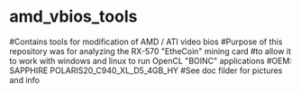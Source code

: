# amd_vbios_tools
#Contains tools for modification of AMD / ATI video bios
#Purpose of this repository was for analyzing the RX-570 "EtheCoin" mining card
#to allow it to work with windows and linux to run OpenCL "BOINC" applications
#OEM: SAPPHIRE POLARIS20_C940_XL_D5_4GB_HY
#See doc filder for pictures and info
